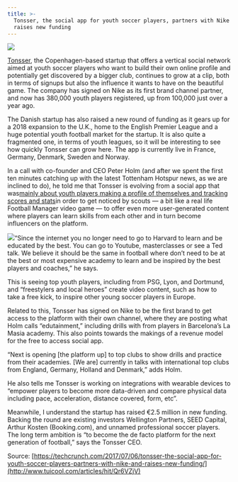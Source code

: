 ```yaml
---
title: >-
  Tonsser, the social app for youth soccer players, partners with Nike and
  raises new funding
---
```


![](http://img2.tuicool.com/EneaUnz.jpg!web)

[Tonsser](http://tonsser.com/), the Copenhagen-based startup that offers a vertical social network aimed at youth soccer players who want to build their own online profile and potentially get discovered by a bigger club, continues to grow at a clip, both in terms of signups but also the influence it wants to have on the beautiful game. The company has signed on Nike as its first brand channel partner, and now has 380,000 youth players registered, up from 100,000 just over a year ago.

The Danish startup has also raised a new round of funding as it gears up for a 2018 expansion to the U.K., home to the English Premier League and a huge potential youth football market for the startup. It is also quite a fragmented one, in terms of youth leagues, so it will be interesting to see how quickly Tonsser can grow here. The app is currently live in France, Germany, Denmark, Sweden and Norway.

In a call with co-founder and CEO Peter Holm \(and after we spent the first ten minutes catching up with the latest Tottenham Hotspur news, as we are inclined to do\), he told me that Tonsser is evolving from a social app that was[mainly about youth players making a profile of themselves and tracking scores and stats](https://techcrunch.com/2016/06/08/tonsser/)in order to get noticed by scouts — a bit like a real life Football Manager video game — to offer even more user-generated content where players can learn skills from each other and in turn become influencers on the platform.

![](http://img1.tuicool.com/MVFbMzJ.jpg!web)“Since the internet you no longer need to go to Harvard to learn and be educated by the best. You can go to Youtube, masterclasses or see a Ted talk. We believe it should be the same in football where don’t need to be at the best or most expensive academy to learn and be inspired by the best players and coaches,” he says.

This is seeing top youth players, including from PSG, Lyon, and Dortmund, and “freestylers and local heroes” create video content, such as how to take a free kick, to inspire other young soccer players in Europe.

Related to this, Tonsser has signed on Nike to be the first brand to get access to the platform with their own channel, where they are posting what Holm calls “edutainment,” including drills with from players in Barcelona’s La Masia academy. This also points towards the makings of a revenue model for the free to access social app.

“Next is opening \[the platform up\] to top clubs to show drills and practice from their academies. \[We are\] currently in talks with international top clubs from England, Germany, Holland and Denmark,” adds Holm.

He also tells me Tonsser is working on integrations with wearable devices to “empower players to become more data-driven and compare physical data including pace, acceleration, distance covered, form, etc”.

Meanwhile, I understand the startup has raised €2.5 million in new funding. Backing the round are existing investors Wellington Partners, SEED Capital, Arthur Kosten \(Booking.com\), and unnamed professional soccer players. The long term ambition is “to become the de facto platform for the next generation of football,” says the Tonsser CEO.



Source: [https://techcrunch.com/2017/07/06/tonsser-the-social-app-for-youth-soccer-players-partners-with-nike-and-raises-new-funding/](http://www.tuicool.com/articles/hit/Qr6VZjV)

